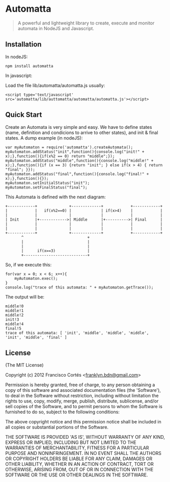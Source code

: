 
# Automatta

 > A powerful and lightweight library to create, execute and monitor automata in NodeJS and Javascript.

## Installation

In nodeJS:

    npm install automatta

In javascript:

Load the file lib/automatta/automatta.js usually:

    <script type='text/javascript' src='automatta/lib/auttomatta/automatta/automatta.js'></script>
 
	
## Quick Start
	
Create an Automata is very simple and easy. We have to define states (name, definition and condicions to arrive to other states), and  init & final states. A dump example (in nodeJS):
   
    var myAutomaton = require('automatta').createAutomata();
    myAutomaton.addStatus("init",function(){console.log("init!" + x);},function(){if(x%2 == 0) return "middle";});
    myAutomaton.addStatus("middle",function(){console.log("middle!" + x);},function(){if (x == 3) {return "init"; } else if(x > 4) { return "final"; }});
    myAutomaton.addStatus("final",function(){console.log("final!" + x);},function(){});
    myAutomaton.setInitialStatus("init");
    myAutomaton.setFinalStatus("final");
	
This Automata is defined with the next diagram:

    +------------+              +-------------+            +------------+
    |            |   if(x%2==0) |             | if(x>4)    |            |
    |            |              |             |            |            |
    | Init       |+------------>| Middle      |+---------->| Final      |
    |            |              |             |            |            |
    |            |              |             |            |            |
    +------------+              +-------------+            +------------+
           ^                            +
           |                            |
           |                            |
           |      if(x==3)              |
           +----------------------------+
	
So, if we execute this:


    for(var x = 0; x < 6; x++){
		myAutomaton.exec();
    }
    console.log("trace of this automata: " + myAutomaton.getTrace());

The output will be:
	
	middle!0
    middle!1
    middle!2
    init!3
    middle!4
    final!5
    trace of this automata: [ 'init', 'middle', 'middle', 'middle', 'init', 'middle', 'final' ]
	

## License 

(The MIT License)

Copyright (c) 2012 Francisco Cort&eacute;s &lt;franklyn.bdn@gmail.com&gt;

Permission is hereby granted, free of charge, to any person obtaining
a copy of this software and associated documentation files (the
'Software'), to deal in the Software without restriction, including
without limitation the rights to use, copy, modify, merge, publish,
distribute, sublicense, and/or sell copies of the Software, and to
permit persons to whom the Software is furnished to do so, subject to
the following conditions:

The above copyright notice and this permission notice shall be
included in all copies or substantial portions of the Software.

THE SOFTWARE IS PROVIDED 'AS IS', WITHOUT WARRANTY OF ANY KIND,
EXPRESS OR IMPLIED, INCLUDING BUT NOT LIMITED TO THE WARRANTIES OF
MERCHANTABILITY, FITNESS FOR A PARTICULAR PURPOSE AND NONINFRINGEMENT.
IN NO EVENT SHALL THE AUTHORS OR COPYRIGHT HOLDERS BE LIABLE FOR ANY
CLAIM, DAMAGES OR OTHER LIABILITY, WHETHER IN AN ACTION OF CONTRACT,
TORT OR OTHERWISE, ARISING FROM, OUT OF OR IN CONNECTION WITH THE
SOFTWARE OR THE USE OR OTHER DEALINGS IN THE SOFTWARE.